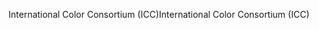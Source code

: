 <span data-ttu-id="c53e0-101">International Color Consortium (ICC)</span><span class="sxs-lookup"><span data-stu-id="c53e0-101">International Color Consortium (ICC)</span></span>